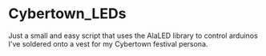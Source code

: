 # Cybertown_LEDs

Just a small and easy script that uses the AlaLED library to control arduinos I've soldered onto a vest for my Cybertown festival persona.
